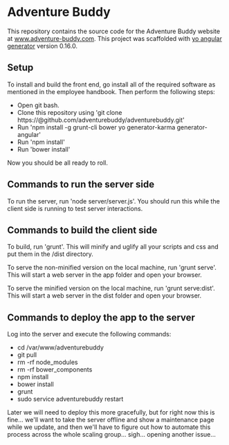 # Adventure Buddy

This repository contains the source code for the Adventure Buddy website at www.adventure-buddy.com.  This project was scaffolded with [yo angular generator](https://github.com/yeoman/generator-angular) version 0.16.0.

## Setup

To install and build the front end, go install all of the required software as mentioned in the employee handbook.  Then perform the following steps:

* Open git bash.
* Clone this repository using 'git clone https://<username>@github.com/adventurebuddy/adventurebuddy.git'
* Run 'npm install -g grunt-cli bower yo generator-karma generator-angular'
* Run 'npm install'
* Run 'bower install'

Now you should be all ready to roll.

## Commands to run the server side

To run the server, run 'node server/server.js'.  You should run this while the client side is running to test server interactions.

## Commands to build the client side

To build, run 'grunt'.  This will minify and uglify all your scripts and css and put them in the /dist directory.

To serve the non-minified version on the local machine, run 'grunt serve'.  This will start a web server in the app folder and open your browser.

To serve the minified version on the local machine, run 'grunt serve:dist'.  This will start a web server in the dist folder and open your browser.

## Commands to deploy the app to the server

Log into the server and execute the following commands:

* cd /var/www/adventurebuddy
* git pull
* rm -rf node_modules
* rm -rf bower_components
* npm install
* bower install
* grunt
* sudo service adventurebuddy restart

Later we will need to deploy this more gracefully, but for right now this is fine... we'll want to take the server offline and show a maintenance page while we update, and then we'll have to figure out how to automate this process across the whole scaling group... sigh... opening another issue...
